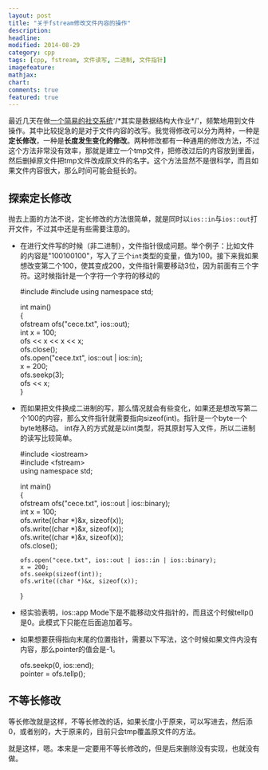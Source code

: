 ```yaml
---
layout: post
title: "关于fstream修改文件内容的操作"
description: 
headline: 
modified: 2014-08-29
category: cpp
tags: [cpp, fstream, 文件读写, 二进制, 文件指针]
imagefeature: 
mathjax: 
chart: 
comments: true
featured: true
---
```


最近几天在做[一个简易的社交系统](https://github.com/gaocegege/P2Project)'/\*其实是数据结构大作业\*/'，频繁地用到文件操作。其中比较捉急的是对于文件内容的改写。我觉得修改可以分为两种，一种是**定长修改**，一种是**长度发生变化的修改**。两种修改都有一种通用的修改方法，不过这个方法非常没有效率，那就是建立一个tmp文件，把修改过后的内容放到里面，然后删掉原文件把tmp文件改成原文件的名字。这个方法显然不是很科学，而且如果文件内容很大，那么时间可能会挺长的。

## 探索定长修改

抛去上面的方法不说，定长修改的方法很简单，就是同时以`ios::in`与`ios::out`打开文件，不过其中还是有些需要注意的。

*	在进行文件写的时候（非二进制），文件指针很成问题。举个例子：比如文件的内容是"100100100"，写入了三个`int`类型的变量，值为100。接下来我如果想改变第二个100，使其变成200，文件指针需要移动3位，因为前面有三个字符。这时候指针是一个字符一个字符的移动的

    #include <iostream> 
    #include <fstream>
    using namespace std;  
   
    int main()  
	{  
        ofstream ofs("cece.txt", ios::out);  
        int x = 100;  
        ofs << x << x << x;  
        ofs.close();  
        ofs.open("cece.txt", ios::out | ios::in);  
        x = 200;  
        ofs.seekp(3);  
        ofs << x;  
    } 

*	而如果把文件换成二进制的写，那么情况就会有些变化，如果还是想改写第二个100的内容，那么文件指针就需要指向sizeof(int)。指针是一个byte一个byte地移动。 int存入的方式就是以int类型，将其原封写入文件，所以二进制的读写比较简单。

    \#include <iostream\>  
    \#include <fstream\>  
    using namespace std;  
    
    int main()  
    {  
        ofstream ofs("cece.txt", ios::out | ios::binary);  
    	int x = 100;  
    	ofs.write((char *)&x, sizeof(x));  
    	ofs.write((char *)&x, sizeof(x));  
    	ofs.write((char *)&x, sizeof(x));  
    	ofs.close();  

        ofs.open("cece.txt", ios::out | ios::in | ios::binary);  
        x = 200;  
        ofs.seekp(sizeof(int));  
        ofs.write((char *)&x, sizeof(x));  
       }

*	经实验表明，ios::app Mode下是不能移动文件指针的，而且这个时候tellp()是0。此模式下只能在后面追加着写。
*	如果想要获得指向末尾的位置指针，需要以下写法，这个时候如果文件内没有内容，那么pointer的值会是-1。

    ofs.seekp(0, ios::end);  
    pointer = ofs.tellp();  

## 不等长修改

等长修改就是这样，不等长修改的话，如果长度小于原来，可以写进去，然后添0，或者别的，大于原来的，目前只会tmp覆盖原文件的方法。

就是这样，嗯。本来是一定要用不等长修改的，但是后来删除没有实现，也就没有做。
